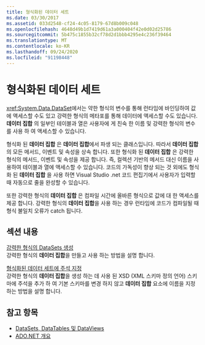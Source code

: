 ```yaml
---
title: 형식화된 데이터 세트
ms.date: 03/30/2017
ms.assetid: 033d2548-cf24-4c05-8179-67d8b009c048
ms.openlocfilehash: 4648d49b1d7419d61a3a000404f42e0d02d25786
ms.sourcegitcommit: 5b475c1855b32cf78d2d1bbb4295e4c236f39464
ms.translationtype: MT
ms.contentlocale: ko-KR
ms.lasthandoff: 09/24/2020
ms.locfileid: "91198448"
---
```

# <a name="typed-datasets"></a>형식화된 데이터 세트

<xref:System.Data.DataSet>에서는 약한 형식의 변수를 통해 런타임에 바인딩하여 값에 액세스할 수도 있고 강력한 형식의 메타포를 통해 데이터에 액세스할 수도 있습니다. **데이터 집합** 의 일부인 테이블과 열은 사용자에 게 친숙 한 이름 및 강력한 형식의 변수를 사용 하 여 액세스할 수 있습니다.  
  
 형식화 된 **데이터 집합** 은 **데이터 집합**에서 파생 되는 클래스입니다. 따라서 **데이터 집합**의 모든 메서드, 이벤트 및 속성을 상속 합니다. 또한 형식화 된 **데이터 집합** 은 강력한 형식의 메서드, 이벤트 및 속성을 제공 합니다. 즉, 컬렉션 기반의 메서드 대신 이름을 사용하여 테이블과 열에 액세스할 수 있습니다. 코드의 가독성이 향상 되는 것 외에도 형식화 된 **데이터 집합** 을 사용 하면 Visual Studio .net 코드 편집기에서 사용자가 입력할 때 자동으로 줄을 완성할 수 있습니다.  
  
 또한 강력한 형식의 **데이터 집합** 은 컴파일 시간에 올바른 형식으로 값에 대 한 액세스를 제공 합니다. 강력한 형식의 **데이터 집합**을 사용 하는 경우 런타임에 코드가 컴파일될 때 형식 불일치 오류가 catch 됩니다.  
  
## <a name="in-this-section"></a>섹션 내용  

 [강력한 형식의 DataSets 생성](generating-strongly-typed-datasets.md)  
 강력한 형식의 **데이터 집합**을 만들고 사용 하는 방법을 설명 합니다.  
  
 [형식화된 데이터 세트에 주석 지정](annotating-typed-datasets.md)  
 강력한 형식의 **데이터 집합**을 생성 하는 데 사용 된 XSD (XML 스키마 정의 언어) 스키마에 주석을 추가 하 여 기본 스키마를 변경 하지 않고 **데이터 집합** 요소에 이름을 지정 하는 방법을 설명 합니다.  
  
## <a name="see-also"></a>참고 항목

- [DataSets, DataTables 및 DataViews](index.md)
- [ADO.NET 개요](../ado-net-overview.md)
